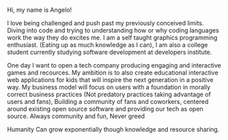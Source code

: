 Hi, my name is Angelo!

I love being challenged and push past my previously conceived limits.
Diving into code and trying to understanding how or why coding languages work the way they do excites me.
I am a self taught graphics programming enthusiast. (Eating up as much knowledge as I can), 
I am also a college student currently studying software development at developers institute.

One day I want to open a tech company producing engaging and interactive games and recources.
My ambition is to also create educational interactive web applications for kids that will inspire the next generation in a positive way.
My business model will focus on users with a foundation in morally correct business practices (Not predatory practices taking advantage of users and fans), 
Building a community of fans and coworkers, centered around existing open source software and providing our tech as open source.  Always community and fun, Never greed

Humanity Can grow exponentially though knowledge and resource sharing.

<!---
AngeloNicolson/AngeloNicolson is a ✨ special ✨ repository because its `README.md` (this file) appears on your GitHub profile.
You can click the Preview link to take a look at your changes.
--->
